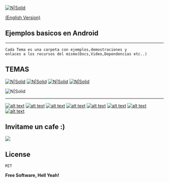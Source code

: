 [![N|Solid](http://i.imgur.com/4J0KPS5.png)](https://github.com/TutorialesHackro/AndroidTutorials)

[(English Version)]()


Ejemplos basicos  en Android
----

----

    Cada Tema es una carpeta con ejemplos,demostraciones y
    enlaces a los recursos del mismo(Docs,Video,Dependencias etc..)

## TEMAS
[![N|Solid](http://i.imgur.com/7N07Xj0.png)](https://github.com/TutorialesHackro/AndroidTutorials/tree/master/%23AndroidTutorials_Dagger2) [![N|Solid](http://i.imgur.com/wosCDUL.png)](https://github.com/TutorialesHackro/AndroidTutorials/tree/master/%23AndroidTutorials_MVP) [![N|Solid](http://i.imgur.com/onjHD9n.png)](https://github.com/TutorialesHackro/AndroidTutorials/tree/master/%23AndroidTutorials_SQLITE/SQLITE1) [![N|Solid](http://i.imgur.com/m0rIaxB.png)](https://github.com/TutorialesHackro/AndroidTutorials/tree/master/%23AndroidTutorials_Retrofit)

![N|Solid](http://cebronx.org/wp-content/uploads/2015/10/en-construccion_banner-608x227.jpg)


----


[![alt text][1.1]][1]
[![alt text][2.1]][2]
[![alt text][3.1]][3]
[![alt text][4.1]][4]
[![alt text][6.1]][6]
[![alt text][7.1]][7]
[![alt text][8.1]][8]
[![alt text][9.1]][9]



[1.1]: http://i.imgur.com/WSJnJGh.png (@DavidHackro)
[2.1]: http://i.imgur.com/LTj71u4.png (Tutoriales Hackro)
[3.1]: http://i.imgur.com/AkKkG9J.png (Tutoriales Hackro)
[4.1]: http://i.imgur.com/62TiA7Z.png (Tutoriales Hackro)

[6.1]: http://i.imgur.com/8bC1N1O.png (Tutoriales Hackro)
[7.1]: http://i.imgur.com/bkADK8K.png (Tutoriales Hackro)
[8.1]: http://i.imgur.com/c4q4tlZ.png (Tutoriales Hackro)
[9.1]: http://i.imgur.com/R6x7ACz.png (Hackro)

[1]: https://twitter.com/DavidHackro
[2]: https://www.facebook.com/TutorialesHackro/
[3]: https://www.youtube.com/channel/UClxVhu_GAuKJO7RSM-JAdtw
[4]: https://www.linkedin.com/in/davidhackro/

[6]: https://www.paypal.com/cgi-bin/webscr?cmd=_s-xclick&hosted_button_id=8Z684VNGVFSJA
[7]: http://stackoverflow.com/users/3741698/david-hackro
[8]: https://www.liveedu.tv/hackro/
[9]: https://www.hackerrank.com/hackro91




## Invitame un cafe :)
[![](https://www.paypalobjects.com/en_US/i/btn/btn_donateCC_LG.gif)](https://www.paypal.com/cgi-bin/webscr?cmd=_s-xclick&hosted_button_id=8Z684VNGVFSJA)

License
----
    MIT

**Free Software, Hell Yeah!**
